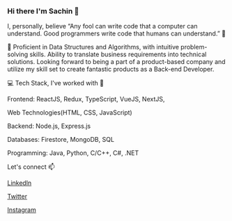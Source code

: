 ### Hi there  I'm Sachin 👋

I, personally, believe “Any fool can write code that a computer can understand. Good programmers write code that humans can understand.” 🤷

🔭 Proficient in Data Structures and Algorithms, with intuitive problem-solving skills. Ability to translate business requirements into technical solutions. Looking forward to being a part of a product-based company and utilize my skill set to create fantastic products as a Back-end Developer.

💻 Tech Stack, I've worked with 🧰

Frontend: ReactJS, Redux, TypeScript, VueJS, NextJS,

Web Technologies(HTML, CSS, JavaScript)

Backend: Node.js, Express.js

Databases: Firestore, MongoDB, SQL

Programming: Java, Python, C/C++, C#, .NET


Let's connect 📫

[Linkedln ](https://www.linkedin.com/in/sachin6b808b36d0/)

[Twitter](https://twitter.com/sachinraj1367)

[Instagram](https://www.instagram.com/imsachinpaswan/)
